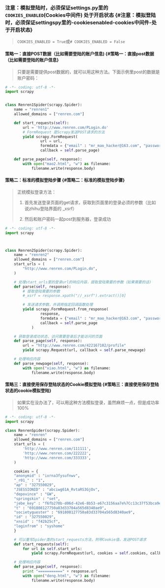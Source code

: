 ### 注意：模拟登陆时，必须保证settings.py里的`COOKIES_ENABLED`\(Cookies中间件\) 处于开启状态 {#注意：模拟登陆时，必须保证settingspy里的-cookiesenabled-cookies中间件-处于开启状态}

> `COOKIES_ENABLED = True`或`# COOKIES_ENABLED = False`

#### 策略一：直接POST数据（比如需要登陆的账户信息\) {#策略一：直接post数据（比如需要登陆的账户信息}

> 只要是需要提供post数据的，就可以用这种方法。下面示例里post的数据是账户密码：

```py
# -*- coding: utf-8 -*-
import scrapy


class Renren1Spider(scrapy.Spider):
    name = "renren1"
    allowed_domains = ["renren.com"]

    def start_requests(self):
        url = 'http://www.renren.com/PLogin.do'
        # FormRequest 是Scrapy发送POST请求的方法
        yield scrapy.FormRequest(
                url = url,
                formdata = {"email" : "mr_mao_hacker@163.com", "password" : "axxxxxxxe"},
                callback = self.parse_page)

    def parse_page(self, response):
        with open("mao2.html", "w") as filename:
            filename.write(response.body)
```

#### 策略二：标准的模拟登陆步骤 {#策略二：标准的模拟登陆步骤}

> 正统模拟登录方法：
>
> 1. 首先发送登录页面的get请求，获取到页面里的登录必须的参数（比如说zhihu登陆界面的 \_xsrf）
>
> 2. 然后和账户密码一起post到服务器，登录成功

```py
# -*- coding: utf-8 -*-
import scrapy



class Renren2Spider(scrapy.Spider):
    name = "renren2"
    allowed_domains = ["renren.com"]
    start_urls = (
        "http://www.renren.com/PLogin.do",
    )

    # 处理start_urls里的登录url的响应内容，提取登陆需要的参数（如果需要的话)
    def parse(self, response):
        # 提取登陆需要的参数
        #_xsrf = response.xpath("//_xsrf").extract()[0]

        # 发送请求参数，并调用指定回调函数处理
        yield scrapy.FormRequest.from_response(
                response,
                formdata = {"email" : "mr_mao_hacker@163.com", "password" : "axxxxxxxe"},#, "_xsrf" = _xsrf},
                callback = self.parse_page
            )

    # 获取登录成功状态，访问需要登录后才能访问的页面
    def parse_page(self, response):
        url = "http://www.renren.com/422167102/profile"
        yield scrapy.Request(url, callback = self.parse_newpage)

    # 处理响应内容
    def parse_newpage(self, response):
        with open("xiao.html", "w") as filename:
            filename.write(response.body)
```

#### 策略三：直接使用保存登陆状态的Cookie模拟登陆 {#策略三：直接使用保存登陆状态的cookie模拟登陆}

> 如果实在没办法了，可以用这种方法模拟登录，虽然麻烦一点，但是成功率100%

```py
# -*- coding: utf-8 -*-
import scrapy

class RenrenSpider(scrapy.Spider):
    name = "renren"
    allowed_domains = ["renren.com"]
    start_urls = (
        'http://www.renren.com/111111',
        'http://www.renren.com/222222',
        'http://www.renren.com/333333',
    )

    cookies = {
    "anonymid" : "ixrna3fysufnwv",
    "_r01_" : "1",
    "ap" : "327550029",
    "JSESSIONID" : "abciwg61A_RvtaRS3GjOv",
    "depovince" : "GW",
    "springskin" : "set",
    "jebe_key" : "f6fb270b-d06d-42e6-8b53-e67c3156aa7e%7Cc13c37f53bca9e1e7132d4b58ce00fa3%7C1484060607478%7C1%7C1486198628950",
    "t" : "691808127750a83d33704a565d8340ae9",
    "societyguester" : "691808127750a83d33704a565d8340ae9",
    "id" : "327550029",
    "xnsid" : "f42b25cf",
    "loginfrom" : "syshome"
    }

    # 可以重写Spider类的start_requests方法，附带Cookie值，发送POST请求
    def start_requests(self):
        for url in self.start_urls:
            yield scrapy.FormRequest(url, cookies = self.cookies, callback = self.parse_page)

    # 处理响应内容
    def parse_page(self, response):
        print "===========" + response.url
        with open("deng.html", "w") as filename:
            filename.write(response.body)
```



